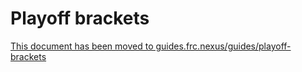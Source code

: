 # Playoff brackets

[This document has been moved to guides.frc.nexus/guides/playoff-brackets](https://guides.frc.nexus/guides/playoff-brackets)
